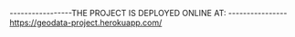 -----------------THE PROJECT IS DEPLOYED ONLINE AT: ----------------
                https://geodata-project.herokuapp.com/ 
                
       
